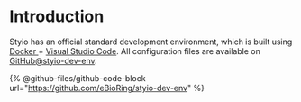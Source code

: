 # Introduction

Styio has an official standard development environment, which is built using [Docker ](https://www.docker.com/)+ [Visual Studio Code](https://code.visualstudio.com/). All configuration files are available on [GitHub@styio-dev-env](https://github.com/eBioRing/styio-dev-env).

{% @github-files/github-code-block url="https://github.com/eBioRing/styio-dev-env" %}

